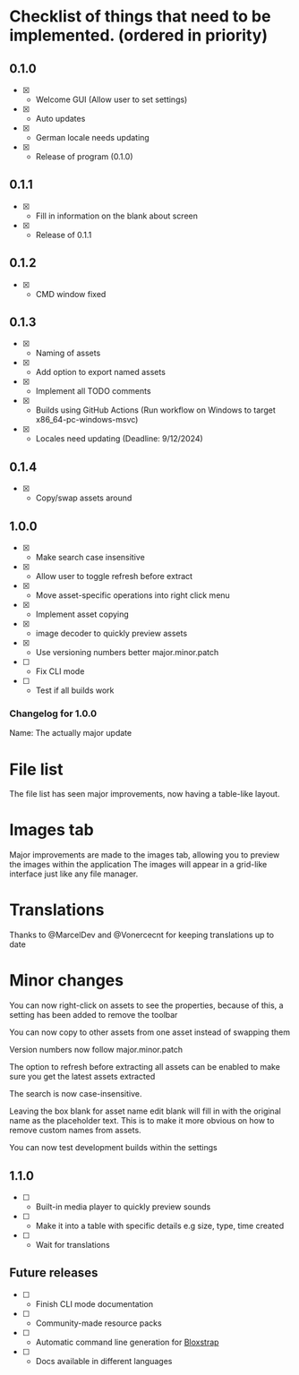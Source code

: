 # Checklist of things that need to be implemented. (ordered in priority)

## 0.1.0
- [x] - Welcome GUI (Allow user to set settings)
- [x] - Auto updates
- [x] - German locale needs updating
- [x] - Release of program (0.1.0)

## 0.1.1

- [x] - Fill in information on the blank about screen
- [x] - Release of 0.1.1

## 0.1.2
- [x] - CMD window fixed

## 0.1.3
- [x] - Naming of assets
- [x] - Add option to export named assets
- [x] - Implement all TODO comments
- [x] - Builds using GitHub Actions (Run workflow on Windows to target x86_64-pc-windows-msvc)
- [x] - Locales need updating (Deadline: 9/12/2024)

## 0.1.4
- [x] - Copy/swap assets around

## 1.0.0
- [x] - Make search case insensitive
- [x] - Allow user to toggle refresh before extract
- [x] - Move asset-specific operations into right click menu
- [x] - Implement asset copying
- [x] - image decoder to quickly preview assets
- [x] - Use versioning numbers better major.minor.patch
- [ ] - Fix CLI mode
- [ ] - Test if all builds work


### Changelog for 1.0.0
Name: The actually major update
# File list
The file list has seen major improvements, now having a table-like layout.
# Images tab
Major improvements are made to the images tab, allowing you to preview the images within the application
The images will appear in a grid-like interface just like any file manager.
# Translations
Thanks to @MarcelDev and @Vonercecnt for keeping translations up to date
# Minor changes
You can now right-click on assets to see the properties, because of this, a setting has been added to remove the toolbar

You can now copy to other assets from one asset instead of swapping them

Version numbers now follow major.minor.patch

The option to refresh before extracting all assets can be enabled to make sure you get the latest assets extracted

The search is now case-insensitive.

Leaving the box blank for asset name edit blank will fill in with the original name as the placeholder text. This is to make it more obvious on how to remove custom names from assets.

You can now test development builds within the settings

## 1.1.0
- [ ] - Built-in media player to quickly preview sounds
- [ ] - Make it into a table with specific details e.g size, type, time created
- [ ] - Wait for translations

## Future releases
- [ ] - Finish CLI mode documentation
- [ ] - Community-made resource packs
- [ ] - Automatic command line generation for [Bloxstrap](https://github.com/pizzaboxer/bloxstrap)
- [ ] - Docs available in different languages